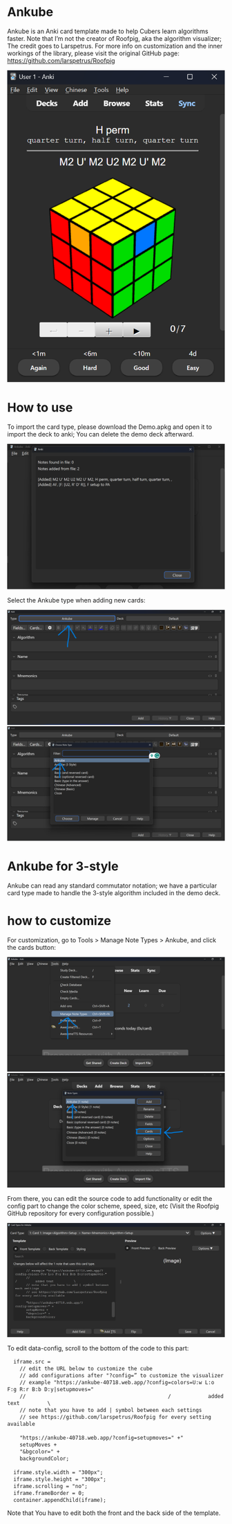# Ankube
Ankube is an Anki card template made to help Cubers learn algorithms faster. Note that I’m not the creator of Roofpig, aka the algorithm visualizer; The credit goes to Larspetrus. For more info on customization and the inner workings of the library, please visit the original GitHub page: https://github.com/larspetrus/Roofpig 

![alt text](https://github.com/JoonhaYi/Ankube/blob/main/images/ankube.png?raw=true)

# How to use
To import the card type, please download the Demo.apkg and open it to import the deck to anki;
You can delete the demo deck afterward.

![alt text](https://github.com/JoonhaYi/Ankube/blob/main/images/importing.png?raw=true)

Select the Ankube type when adding new cards:

![alt text](https://github.com/JoonhaYi/Ankube/blob/main/images/changingCardType1.png?raw=true)
![alt text](https://github.com/JoonhaYi/Ankube/blob/main/images/changingCardType2.png?raw=true)

# Ankube for 3-style
Ankube can read any standard commutator notation; we have a particular card type made to handle the 3-style algorithm included in the demo deck.

# how to customize
For customization, go to Tools > Manage Note Types > Ankube, and click the cards button:

![alt text](https://github.com/JoonhaYi/Ankube/blob/main/images/customization1.png?raw=true)
![alt text](https://github.com/JoonhaYi/Ankube/blob/main/images/customization2.png?raw=true)

From there, you can edit the source code to add functionality or edit the config part to change the color scheme, speed, size, etc (Visit the Roofpig GitHub repository for every configuration possible.)

![alt text](https://github.com/JoonhaYi/Ankube/blob/main/images/editing.png?raw=true)

To edit data-config, scroll to the bottom of the code to this part:
```
  iframe.src =
    // edit the URL below to customize the cube
    // add configurations after "?config=” to customize the visualizer
    // example "https://ankube-40718.web.app/?config=colors=U:w L:o F:g R:r B:b D:y|setupmoves="
    //                                              / 	         added text         \
    // note that you have to add | symbol between each settings
    // see https://github.com/larspetrus/Roofpig for every setting available

    "https://ankube-40718.web.app/?config=setupmoves=" +"
    setupMoves +
    "&bgcolor=" +
    backgroundColor;

  iframe.style.width = "300px";
  iframe.style.height = "300px";
  iframe.scrolling = "no";
  iframe.frameBorder = 0;
  container.appendChild(iframe);
```
 Note that You have to edit both the front and the back side of the template.
